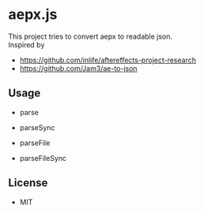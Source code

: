 # aepx.js
This project tries to convert aepx to readable json.  
Inspired by 
- https://github.com/inlife/aftereffects-project-research
- https://github.com/Jam3/ae-to-json

## Usage
- parse

- parseSync

- parseFile

- parseFileSync

## License
- MIT